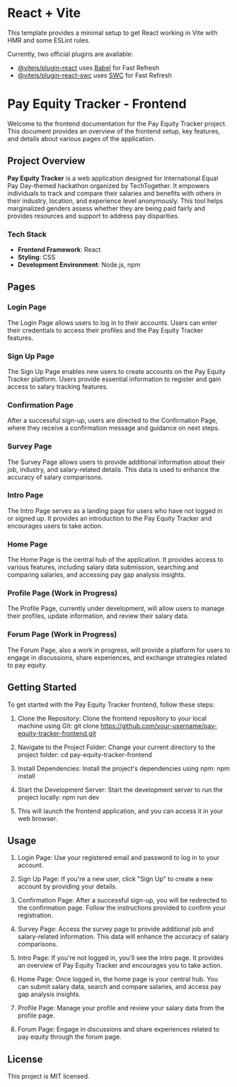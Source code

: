 # React + Vite

This template provides a minimal setup to get React working in Vite with HMR and some ESLint rules.

Currently, two official plugins are available:

- [@vitejs/plugin-react](https://github.com/vitejs/vite-plugin-react/blob/main/packages/plugin-react/README.md) uses [Babel](https://babeljs.io/) for Fast Refresh
- [@vitejs/plugin-react-swc](https://github.com/vitejs/vite-plugin-react-swc) uses [SWC](https://swc.rs/) for Fast Refresh

# Pay Equity Tracker - Frontend

Welcome to the frontend documentation for the Pay Equity Tracker project. This document provides an overview of the frontend setup, key features, and details about various pages of the application.

## Project Overview

**Pay Equity Tracker** is a web application designed for International Equal Pay Day-themed hackathon organized by TechTogether. It empowers individuals to track and compare their salaries and benefits with others in their industry, location, and experience level anonymously. This tool helps marginalized genders assess whether they are being paid fairly and provides resources and support to address pay disparities.

### Tech Stack

- **Frontend Framework**: React
- **Styling**: CSS
- **Development Environment**: Node.js, npm

## Pages

### Login Page

The Login Page allows users to log in to their accounts. Users can enter their credentials to access their profiles and the Pay Equity Tracker features.

### Sign Up Page

The Sign Up Page enables new users to create accounts on the Pay Equity Tracker platform. Users provide essential information to register and gain access to salary tracking features.

### Confirmation Page

After a successful sign-up, users are directed to the Confirmation Page, where they receive a confirmation message and guidance on next steps.

### Survey Page

The Survey Page allows users to provide additional information about their job, industry, and salary-related details. This data is used to enhance the accuracy of salary comparisons.

### Intro Page

The Intro Page serves as a landing page for users who have not logged in or signed up. It provides an introduction to the Pay Equity Tracker and encourages users to take action.

### Home Page

The Home Page is the central hub of the application. It provides access to various features, including salary data submission, searching and comparing salaries, and accessing pay gap analysis insights.

### Profile Page (Work in Progress)

The Profile Page, currently under development, will allow users to manage their profiles, update information, and review their salary data.

### Forum Page (Work in Progress)

The Forum Page, also a work in progress, will provide a platform for users to engage in discussions, share experiences, and exchange strategies related to pay equity.

## Getting Started

To get started with the Pay Equity Tracker frontend, follow these steps:

1. Clone the Repository: Clone the frontend repository to your local machine using Git:
   git clone https://github.com/your-username/pay-equity-tracker-frontend.git

2. Navigate to the Project Folder: Change your current directory to the project folder:
   cd pay-equity-tracker-frontend

3. Install Dependencies: Install the project's dependencies using npm:
   npm install

4. Start the Development Server: Start the development server to run the project locally:
   npm run dev

5. This will launch the frontend application, and you can access it in your web browser.

## Usage

1. Login Page: Use your registered email and password to log in to your account.

2. Sign Up Page: If you're a new user, click "Sign Up" to create a new account by providing your details.

3. Confirmation Page: After a successful sign-up, you will be redirected to the confirmation page. Follow the instructions provided to confirm your registration.

4. Survey Page: Access the survey page to provide additional job and salary-related information. This data will enhance the accuracy of salary comparisons.

5. Intro Page: If you're not logged in, you'll see the intro page. It provides an overview of Pay Equity Tracker and encourages you to take action.

6. Home Page: Once logged in, the home page is your central hub. You can submit salary data, search and compare salaries, and access pay gap analysis insights.

7. Profile Page: Manage your profile and review your salary data from the profile page.

8. Forum Page: Engage in discussions and share experiences related to pay equity through the forum page.

## License

This project is MIT licensed.
